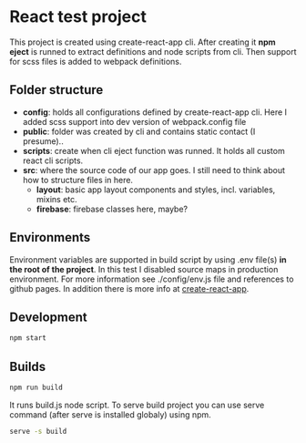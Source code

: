 # React test project

This project is created using create-react-app cli. After creating it **npm eject** is runned to extract definitions and node scripts from cli. Then support for scss files is added to webpack definitions.

## Folder structure

- **config**: holds all configurations defined by create-react-app cli. Here I added scss support into dev version of webpack.config file
- **public**: folder was created by cli and contains static contact (I presume)..
- **scripts**: create when cli eject function was runned. It holds all custom react cli scripts.
- **src**: where the source code of our app goes. I still need to think about how to structure files in here.
  - **layout**: basic app layout components and styles, incl. variables, mixins etc.
  - **firebase**: firebase classes here, maybe?

## Environments

Environment variables are supported in build script by using .env file(s) **in the root of the project**. In this test I disabled source maps in production environment. For more information see ./config/env.js file and references to github pages. In addition there is more info at [create-react-app](https://github.com/facebookincubator/create-react-app/blob/master/packages/react-scripts/template/README.md#adding-development-environment-variables-in-env).


## Development

```cmd
npm start
```

## Builds

```cmd
npm run build
```

It runs build.js node script. To serve build project you can use serve command (after serve is installed globaly) using npm.

```cmd
serve -s build
```